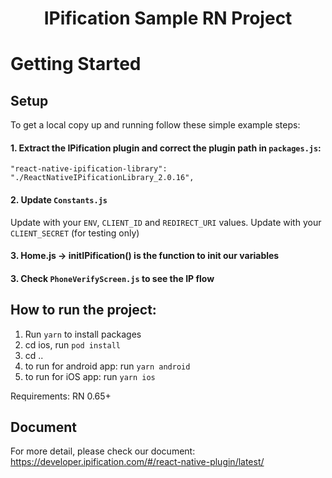 

<h1 align="center">IPification Sample RN Project</h1>


<!-- GETTING STARTED -->
# Getting Started

## Setup
To get a local copy up and running follow these simple example steps:
#### 1. Extract the IPification plugin and correct the plugin path in `packages.js`:
    "react-native-ipification-library": "./ReactNativeIPificationLibrary_2.0.16",

#### 2. Update `Constants.js`
Update with your `ENV`, `CLIENT_ID` and `REDIRECT_URI` values.
Update with your `CLIENT_SECRET` (for testing only)

#### 3. Home.js -> initIPification() is the function to init our variables
#### 3. Check `PhoneVerifyScreen.js` to see the IP flow


## How to run the project:

1. Run `yarn` to install packages
2. cd ios, run `pod install`
3. cd .. 
4. to run for android app: run `yarn android`
5. to run for iOS app: run `yarn ios`

Requirements:
RN 0.65+


## Document
For more detail, please check our document: https://developer.ipification.com/#/react-native-plugin/latest/

